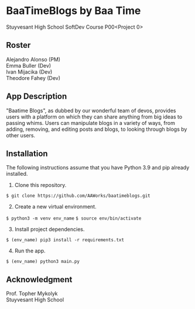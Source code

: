 # BaaTimeBlogs by Baa Time
Stuyvesant High School SoftDev Course P00&lt;Project 0>

## Roster
Alejandro Alonso (PM)<br>
Emma Buller (Dev)<br>
Ivan Mijacika (Dev)<br>
Theodore Fahey (Dev)

## App Description
"Baatime Blogs", as dubbed by our wonderful team of devos, provides users with a platform on which they can share anything from big ideas to passing whims. Users can manipulate blogs in a variety of ways, from adding, removing, and editing posts and blogs, to looking through blogs by other users.

## Installation
The following instructions assume that you have Python 3.9 and pip already installed.

1. Clone this repository.

`$ git clone https://github.com/AAWorks/baatimeblogs.git`

2. Create a new virtual environment.

`$ python3 -m venv env_name`
`$ source env/bin/activate`

3. Install project dependencies.

`$ (env_name) pip3 install -r requirements.txt`

4. Run the app.

`$ (env_name) python3 main.py`


## Acknowledgment
Prof. Topher Mykolyk <br>
Stuyvesant High School

